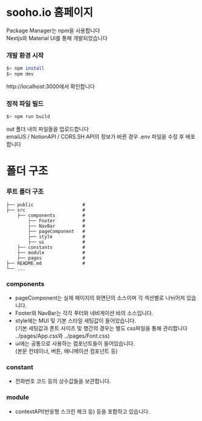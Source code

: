 # sooho.io 홈페이지

Package Manager는 npm을 사용합니다  
Nextjs와 Material UI를 통해 개발되었습니다

### 개발 환경 시작

```bash
$> npm install
$> npm dev
```

http://localhost:3000에서 확인합니다

### 정적 파일 빌드

```bash
$> npm run build
```

out 폴더 내의 파일들을 업로드합니다  
emailJS / NotionAPI / CORS.SH API의 정보가 바뀐 경우 .env 파일을 수정 후 배포합니다

# 폴더 구조

### 루트 폴더 구조

    ├── public                  #
    ├── src                     #
        ├── components          #
            ├── Footer          #
            ├── NavBar          #
            ├── pageComponent   #
            ├── style           #
            ├── ui              #
        ├── constants           #
        ├── module              #
        ├── pages               #
    ├── README.md               #
    └── ...

### components

- pageComponent는 실제 페이지의 화면단의 소스이며 각 섹션별로 나뉘어져 있습니다.
- Footer와 NavBar는 각각 푸터와 네비게이션 바의 소스입니다.
- style에는 MUI 및 기본 스타일 세팅값이 들어있습니다.  
  (기본 세팅값과 폰트 사이즈 및 행간의 경우는 별도 css파일을 통해 관리합니다 ../pages/App.css와 ../pages/Font.css)
- ui에는 공통으로 사용하는 컴포넌트들이 들어있습니다.  
  (본문 컨테이너, 버튼, 애니메이션 컴포넌트 등)

### constant

- 전화번호 코드 등의 상수값들을 보관합니다.

### module

- contextAPI(반응형 스크린 체크 등) 등을 포함하고 있습니다.
